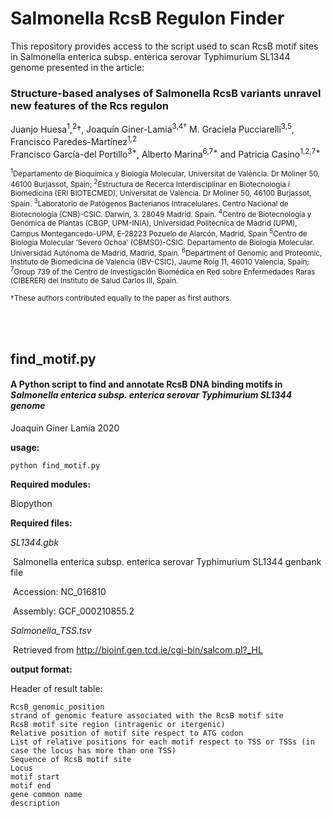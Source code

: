 # Salmonella RcsB Regulon Finder

This repository provides access to the script used to scan RcsB motif sites in Salmonella enterica subsp. enterica serovar Typhimurium SL1344 genome 
presented in the article:

### Structure-based analyses of Salmonella RcsB variants unravel new features of the Rcs regulon

Juanjo Huesa<sup>1</sup>,<sup>2</sup>†, Joaquín Giner-Lamia<sup>3,4†</sup> M. Graciela Pucciarelli<sup>3,5</sup>, Francisco Paredes-Martínez<sup>1,2</sup>  
Francisco García-del Portillo<sup>3*</sup>, Alberto Marina<sup>6,7*</sup> and Patricia Casino<sup>1,2,7*</sup>

<sup><sup>1</sup>Departamento de Bioquímica y Biología Molecular, Universitat de València. Dr Moliner 50, 46100 Burjassot, Spain; 
<sup>2</sup>Estructura de Recerca Interdisciplinar en Biotecnologia i Biomedicina (ERI BIOTECMED), Universitat de València. Dr Moliner 50, 46100 Burjassot, Spain. 
<sup>3</sup>Laboratorio de Patógenos Bacterianos Intracelulares. Centro Nacional de Biotecnología (CNB)-CSIC. Darwin, 3. 28049 Madrid. Spain.
<sup>4</sup>Centro de Biotecnología y Genómica de Plantas (CBGP, UPM-INIA), Universidad Politécnica de Madrid (UPM), Campus Montegancedo-UPM, E-28223 Pozuelo de Alarcón, Madrid, Spain
<sup>5</sup>Centro de Biología Molecular ’Severo Ochoa’ (CBMSO)-CSIC. Departamento de Biología Molecular. Universidad Autónoma de Madrid, Madrid, Spain.
<sup>6</sup>Department of Genomic and Proteomic, Instituto de Biomedicina de Valencia (IBV-CSIC), Jaume Roig 11, 46010 Valencia, Spain; 
<sup>7</sup>Group 739 of the Centro de Investigación Biomédica en Red sobre Enfermedades Raras (CIBERER) del Instituto de Salud Carlos III, Spain.</sup>

<sup>†These authors contributed equally to the paper as first authors.</sup>


<br>
<br>

## find_motif.py

#### A Python script to find and annotate RcsB DNA binding motifs in *Salmonella enterica subsp. enterica serovar Typhimurium SL1344 genome* 

Joaquin Giner Lamia 2020

**usage:**

`python find_motif.py`

**Required modules:**

Biopython



**Required files:**

*SL1344.gbk*   

​	Salmonella enterica subsp. enterica serovar Typhimurium SL1344 genbank file

​	Accession: NC_016810

​	Assembly: GCF_000210855.2

*Salmonella_TSS.tsv*

​	Retrieved from http://bioinf.gen.tcd.ie/cgi-bin/salcom.pl?_HL



**output format:**

Header of result table:

	RcsB_genomic_position
	strand of genomic feature associated with the RcsB motif site
	RcsB motif site region (intragenic or itergenic)
	Relative position of motif site respect to ATG codon
	List of relative positions for each motif respect to TSS or TSSs (in case the locus has more than one TSS) 
	Sequence of RcsB motif site
	Locus
	motif start
	motif end
	gene common name
	description
